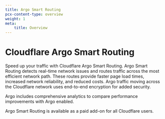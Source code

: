 ```yaml
---
title: Argo Smart Routing
pcx-content-type: overview
weight: 1
meta:
    title: Overview
---
```


# Cloudflare Argo Smart Routing

Speed up your traffic with Cloudflare Argo Smart Routing. Argo Smart Routing detects real-time network issues and routes traffic across the most efficient network path. These routes provide faster page load times, increased network reliability, and reduced costs. Argo traffic moving across the Cloudflare network uses end-to-end encryption for added security.

Argo includes comprehensive analytics to compare performance improvements with Argo enabled.

Argo Smart Routing is available as a paid add-on for all Cloudflare users.